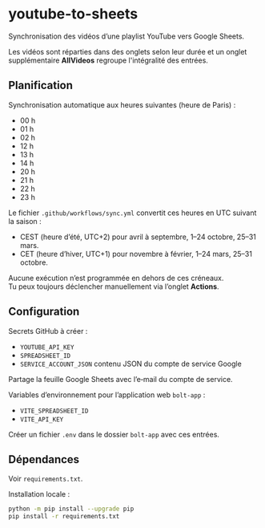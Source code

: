 # youtube-to-sheets

Synchronisation des vidéos d’une playlist YouTube vers Google Sheets.

Les vidéos sont réparties dans des onglets selon leur durée et un onglet
supplémentaire **AllVideos** regroupe l'intégralité des entrées.

## Planification

Synchronisation automatique aux heures suivantes (heure de Paris) :
- 00 h
- 01 h
- 02 h
- 12 h
- 13 h
- 14 h
- 20 h
- 21 h
- 22 h
- 23 h

Le fichier `.github/workflows/sync.yml` convertit ces heures en UTC suivant la saison :
- CEST (heure d’été, UTC+2) pour avril à septembre, 1–24 octobre, 25–31 mars.
- CET (heure d’hiver, UTC+1) pour novembre à février, 1–24 mars, 25–31 octobre.

Aucune exécution n’est programmée en dehors de ces créneaux.  
Tu peux toujours déclencher manuellement via l’onglet **Actions**.

## Configuration

Secrets GitHub à créer :
- `YOUTUBE_API_KEY`
- `SPREADSHEET_ID`
- `SERVICE_ACCOUNT_JSON` contenu JSON du compte de service Google

Partage la feuille Google Sheets avec l’e‑mail du compte de service.

Variables d’environnement pour l’application web `bolt-app` :
- `VITE_SPREADSHEET_ID`
- `VITE_API_KEY`

Créer un fichier `.env` dans le dossier `bolt-app` avec ces entrées.

## Dépendances

Voir `requirements.txt`.

Installation locale :
```bash
python -m pip install --upgrade pip
pip install -r requirements.txt
```
